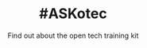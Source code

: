 ---
title: '#ASKotec'
subtitle: Find out about the open tech training kit
thumbnail: assets/img/resources/askotec.jpg
link: https://askotec.openculture.agency/
---